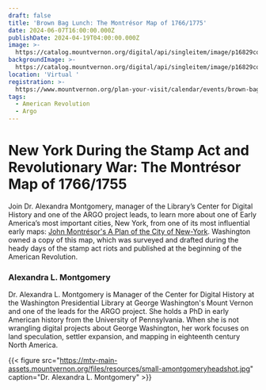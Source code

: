 ```yaml
---
draft: false
title: 'Brown Bag Lunch: The Montrésor Map of 1766/1775'
date: 2024-06-07T16:00:00.000Z
publishDate: 2024-04-19T04:00:00.000Z
image: >-
  https://catalog.mountvernon.org/digital/api/singleitem/image/p16829coll42/238/default.jpg
backgroundImage: >-
  https://catalog.mountvernon.org/digital/api/singleitem/image/p16829coll42/238/default.jpg
location: 'Virtual '
registration: >-
  https://www.mountvernon.org/plan-your-visit/calendar/events/brown-bag-lunch-the-montresor-map-of-1766-1775/
tags:
  - American Revolution
  - Argo
---
```


# New York During the Stamp Act and Revolutionary War: The Montrésor Map of 1766/1755

Join Dr. Alexandra Montgomery, manager of the Library’s Center for Digital History and one of the ARGO project leads, to learn more about one of Early America’s most important cities, New York, from one of its most influential early maps: [John Montrésor's A Plan of the City of New-York](http://catalog.mountvernon.org/digital/collection/p16829coll42/id/238?_gl=1*1dhe36n*_ga*NTY4NTk0OTk3LjE3MTM1NTY2NjE.*_ga_Z7H51J8C80*MTcxMzU1NjY2MC4xLjEuMTcxMzU1NzU3MC41OC4wLjA.). Washington owned a copy of this map, which was surveyed and drafted during the heady days of the stamp act riots and published at the beginning of the American Revolution.

### Alexandra L. Montgomery

Dr. Alexandra L. Montgomery is Manager of the Center for Digital History at the Washington Presidential Library at George Washington's Mount Vernon and one of the leads for the ARGO project. She holds a PhD in early American history from the University of Pennsylvania. When she is not wrangling digital projects about George Washington, her work focuses on land speculation, settler expansion, and mapping in eighteenth century North America.

{{< figure src="https://mtv-main-assets.mountvernon.org/files/resources/small-amontgomeryheadshot.jpg" caption="Dr. Alexandra L. Montgomery" >}}
